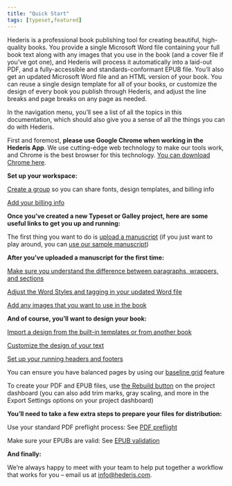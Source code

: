 ```yaml
---
title: "Quick Start"
tags: [typeset,featured]
---
```

 
<html><body><section data-type="chapter" class="hsecchapter" data-hederis-type="hsecchapter" id="complete-guide" data-pi-attrs="id: complete-guide; data-tags: typeset,featured;" role="doc-chapter" data-tags="typeset,featured" data-author-name=" " data-book-title=" " title="Quick Start"><p class="hblkp" data-hederis-type="hblkp" id="pltgwqFRh">Hederis is a professional book publishing tool for creating beautiful, high-quality books. You provide a single Microsoft Word file containing your full book text along with any images that you use in the book (and a cover file if you&#8217;ve got one), and Hederis will process it automatically into a laid-out PDF, and a fully-accessible and standards-conformant EPUB file. You&#8217;ll also get an updated Microsoft Word file and an HTML version of your book. You can reuse a single design template for all of your books, or customize the design of every book you publish through Hederis, and adjust the line breaks and page breaks on any page as needed. </p><p class="hblkp" data-hederis-type="hblkp" id="pYE2lNy26">In the navigation menu, you&#8217;ll see a list of all the topics in this documentation, which should also give you a sense of all the things you can do with Hederis.</p><p class="hblkp" data-hederis-type="hblkp" id="pUxPeYak1">First and foremost, <strong data-hederis-type="hspanstrong" id="pvPKYMfBv">please use Google Chrome when working in the <strong class="hspanstrong" data-hederis-type="hspanstrong" id="p5ickYpwG">Hederis App</strong></strong>. We use cutting-edge web technology to make our tools work, and Chrome is the best browser for this technology. <a href="https://www.google.com/chrome/" class="hspana" data-hederis-type="hspana" id="pKXof6UmG">You can download Chrome here</a>.</p><p class="hblkp" data-hederis-type="hblkp" id="pL88WFART"><strong class="hspanstrong" data-hederis-type="hspanstrong" id="pHJGkOFeh">Set up your workspace:</strong></p><p class="hblkp" data-hederis-type="hblkp" id="p8YuqgdfX"><a href="{% link _docs/file:///Users/nellie/git/hederis/docs/_word/about-groups.md %}" class="hspana" data-hederis-type="hspana" id="pCgMsI65n">Create a group</a> so you can share fonts, design templates, and billing info</p><p class="hblkp" data-hederis-type="hblkp" id="pD1TzSwT0"><a href="{% link _docs/file:///Users/nellie/git/hederis/docs/_word/billing-info.md %}" class="hspana" data-hederis-type="hspana" id="p80dTMaop">Add your billing info</a></p><p class="hblkp" data-hederis-type="hblkp" id="p0DArijqS"><strong class="hspanstrong" data-hederis-type="hspanstrong" id="pgfevp1TT">Once you&#8217;ve created a new Typeset or Galley project, here are some useful links to get you up and running:</strong></p><p class="hblkp" data-hederis-type="hblkp" id="p9V5jDg9C">The first thing you want to do is <a href="{% link _docs/file:///Users/nellie/git/hederis/docs/_word/upload-a-manuscript.md %}" class="hspana" data-hederis-type="hspana" id="pBC84P0cS">upload a manuscript</a> (if you just want to play around, you can <a href="{% link _docs/https://www.dropbox.com/s/xbllj9e3gp4m91o/picture-of-dorian-gray-tagged.md %}?dl=0" class="hspana" data-hederis-type="hspana" id="pAoEHOZtn">use our sample manuscript</a>)</p><p class="hblkp" data-hederis-type="hblkp" id="p2sLQHy11"><strong class="hspanstrong" data-hederis-type="hspanstrong" id="pa0uWtRD1">After you&#8217;ve uploaded a manuscript for the first time:</strong></p><p class="hblkp" data-hederis-type="hblkp" id="p9JHvjSN1"><a href="{% link _docs/file:///Users/nellie/git/hederis/docs/_word/semantic-tagging.md %}" class="hspana" data-hederis-type="hspana" id="p4AJRtZ6N">Make sure you understand the difference between paragraphs, wrappers, and sections</a></p><p class="hblkp" data-hederis-type="hblkp" id="pNTneFc0Y"><a href="{% link _docs/file:///Users/nellie/git/hederis/docs/_word/fine-tune-styles.md %}" class="hspana" data-hederis-type="hspana" id="ptrRSm9mJ">Adjust the Word Styles and tagging in your updated Word file</a></p><p class="hblkp" data-hederis-type="hblkp" id="prxOLXfyv"><a href="{% link _docs/file:///Users/nellie/git/hederis/docs/_word/upload-a-cover.md %}" class="hspana" data-hederis-type="hspana" id="pTYuAdHoT">Add any images that you want to use in the book</a></p><p class="hblkp" data-hederis-type="hblkp" id="pYqnJ3JeI"><strong class="hspanstrong" data-hederis-type="hspanstrong" id="p7zjqj799">And of course, you&#8217;ll want to design your book:</strong></p><p class="hblkp" data-hederis-type="hblkp" id="pfVGxTVux"><a href="{% link _docs/file:///Users/nellie/git/hederis/docs/_word/design-templates.md %}" class="hspana" data-hederis-type="hspana" id="pQQSEUOdk">Import a design from the built-in templates or from another book</a></p><p class="hblkp" data-hederis-type="hblkp" id="pS5aePDBx"><a href="{% link _docs/file:///Users/nellie/git/hederis/docs/_word/typeset-text-design.md %}" class="hspana" data-hederis-type="hspana" id="pOvLg9eMn">Customize the design of your text</a></p><p class="hblkp" data-hederis-type="hblkp" id="pyLrH5ECJ"><a href="{% link _docs/file:///Users/nellie/git/hederis/docs/_word/typeset-master-pages.md %}" class="hspana" data-hederis-type="hspana" id="p2NaA1GtY">Set up your running headers and footers</a></p><p class="hblkp" data-hederis-type="hblkp" id="pMi3f9ZlC">You can ensure you have balanced pages by using our <a href="{% link _docs/file:///Users/nellie/git/hederis/docs/_word/baseline-grid.md %}" class="hspana" data-hederis-type="hspana" id="pbQl01LuZ">baseline grid</a> feature</p><p class="hblkp" data-hederis-type="hblkp" id="pnNsHbGtb">To create your PDF and EPUB files, use <a href="{% link _docs/file:///Users/nellie/git/hederis/docs/_word/builds.md %}" class="hspana" data-hederis-type="hspana" id="pe7VIeDU8">the Rebuild button</a> on the project dashboard (you can also add trim marks, gray scaling, and more in the Export Settings options on your project dashboard)</p><p class="hblkp" data-hederis-type="hblkp" id="p2xPKFI8G"><strong class="hspanstrong" data-hederis-type="hspanstrong" id="p3AtaNo9o">You&#8217;ll need to take a few extra steps to prepare your files for distribution:</strong></p><p class="hblkp" data-hederis-type="hblkp" id="pq8O2eo6v">Use your standard PDF preflight process: See <a href="{% link _docs/file:///Users/nellie/git/hederis/docs/_word/pdf-preflight.md %}" class="hspana" data-hederis-type="hspana" id="ppDImJG3i">PDF preflight</a></p><p class="hblkp" data-hederis-type="hblkp" id="pJV6XtiBB">Make sure your EPUBs are valid: See <a href="{% link _docs/file:///Users/nellie/git/hederis/docs/_word/epub-validation.md %}" class="hspana" data-hederis-type="hspana" id="pBeDPprxB">EPUB validation</a></p><p class="hblkp" data-hederis-type="hblkp" id="pmcWIn3oD"><strong class="hspanstrong" data-hederis-type="hspanstrong" id="pLQb8MR1m">And finally:</strong></p><p class="hblkp" data-hederis-type="hblkp" id="pACxh3UO0">We&#8217;re always happy to meet with your team to help put together a workflow that works for you &#8211; email us at <a href="mailto:info@hederis.com" class="hspana" data-hederis-type="hspana" id="pzPQEsrjh">info@hederis.com</a>. </p></section></body></html>
